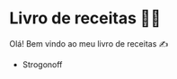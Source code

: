 # Livro de receitas :man_cook:

Olá! Bem vindo ao meu livro de receitas :writing_hand:

- Strogonoff

  




